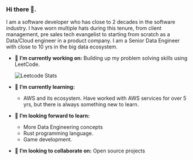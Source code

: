 ### Hi there 👋. 

I am a software developer who has close to 2 decades in the software industry. I have worn multiple hats during this tenure, from client management, pre sales tech evangelist to starting from scratch as a Data/Cloud engineer in a product company. I am a Senior Data Engineer with close to 10 yrs in the big data ecosystem.

- 🔭 **I’m currently working on:** Building up my problem solving skills using LeetCode.

    ![Leetcode Stats](https://leetcard.jacoblin.cool/ke-b/)
    
- 🌱 **I’m currently learning:**
  - AWS and its ecosystem. Have worked with AWS services for over 5 yrs, but there is always something new to learn. 
  
- 🌱 **I’m looking forward to learn:**
  - More Data Engineering concepts
  - Rust programming language.
  - Game development.
  
- 👯 **I’m looking to collaborate on:** Open source projects

